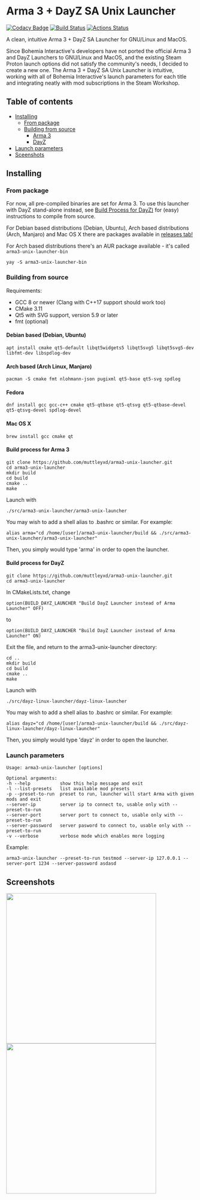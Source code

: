 # Arma 3 + DayZ SA Unix Launcher

[![Codacy Badge](https://api.codacy.com/project/badge/Grade/8a144e12d9cc4cde90616f0e3f282322)](https://www.codacy.com/manual/muttleyxd/arma3-unix-launcher?utm_source=github.com&amp;utm_medium=referral&amp;utm_content=muttleyxd/arma3-unix-launcher&amp;utm_campaign=Badge_Grade) [![Build Status](https://img.shields.io/drone/build/muttleyxd/arma3-unix-launcher?label=Linux%20build&logo=drone)](https://cloud.drone.io/muttleyxd/arma3-unix-launcher) [![Actions Status](https://img.shields.io/github/workflow/status/muttleyxd/arma3-unix-launcher/Mac%20OS%20X%20release%20deployment/master?label=Mac%20OS%20X%20build)](https://github.com/muttleyxd/arma3-unix-launcher/actions)

A clean, intuitive Arma 3 + DayZ SA Launcher for GNU/Linux and MacOS.

Since Bohemia Interactive's developers have not ported the official Arma 3 and DayZ Launchers to GNU/Linux and MacOS, and the existing Steam Proton launch options did not satisfy the community's needs, I decided to create a new one. The Arma 3 + DayZ SA Unix Launcher is intuitive, working with all of Bohemia Interactive's launch parameters for each title and integrating neatly with mod subscriptions in the Steam Workshop.

## Table of contents

* [Installing](#installing)
    * [From package](#from-package)
    * [Building from source](#building-from-source)
      * [Arma 3](#build-process-for-arma-3)
      * [DayZ](#build-process-for-dayz)
* [Launch parameters](#launch-parameters)
* [Sceenshots](#screenshots)

## Installing
### From package

For now, all pre-compiled binaries are set for Arma 3. To use this launcher with DayZ stand-alone instead, see [Build Process for DayZ)](#build-process-for-dayz) for (easy) instructions to compile from source.

For Debian based distributions (Debian, Ubuntu), Arch based distributions (Arch, Manjaro) and Mac OS X there are packages available in [releases tab!](https://github.com/muttleyxd/arma3-unix-launcher/releases)

For Arch based distributions there's an AUR package available - it's called `arma3-unix-launcher-bin`

    yay -S arma3-unix-launcher-bin

### Building from source

Requirements:
* GCC 8 or newer (Clang with C++17 support should work too)
* CMake 3.11
* Qt5 with SVG support, version 5.9 or later
* fmt (optional)

#### Debian based (Debian, Ubuntu)
    apt install cmake qt5-default libqt5widgets5 libqt5svg5 libqt5svg5-dev libfmt-dev libspdlog-dev

#### Arch based (Arch Linux, Manjaro)
    pacman -S cmake fmt nlohmann-json pugixml qt5-base qt5-svg spdlog

#### Fedora
    dnf install gcc gcc-c++ cmake qt5-qtbase qt5-qtsvg qt5-qtbase-devel qt5-qtsvg-devel spdlog-devel

#### Mac OS X
    brew install gcc cmake qt

#### Build process for Arma 3
    git clone https://github.com/muttleyxd/arma3-unix-launcher.git
    cd arma3-unix-launcher
    mkdir build
    cd build
    cmake ..
    make

Launch with

    ./src/arma3-unix-launcher/arma3-unix-launcher

You may wish to add a shell alias to .bashrc or similar. For example:

    alias arma="cd /home/[user]/arma3-unix-launcher/build && ./src/arma3-unix-launcher/arma3-unix-launcher"

Then, you simply would type 'arma' in order to open the launcher.

#### Build process for DayZ

    git clone https://github.com/muttleyxd/arma3-unix-launcher.git
    cd arma3-unix-launcher

In CMakeLists.txt, change

    option(BUILD_DAYZ_LAUNCHER "Build DayZ Launcher instead of Arma Launcher" OFF)

to

    option(BUILD_DAYZ_LAUNCHER "Build DayZ Launcher instead of Arma Launcher" ON)
   
Exit the file, and return to the arma3-unix-launcher directory:

    cd ..
    mkdir build
    cd build
    cmake ..
    make

Launch with

    ./src/dayz-linux-launcher/dayz-linux-launcher
    
You may wish to add a shell alias to .bashrc or similar. For example:

    alias dayz="cd /home/[user]/arma3-unix-launcher/build && ./src/dayz-linux-launcher/dayz-linux-launcher"

Then, you simply would type 'dayz' in order to open the launcher.

### Launch parameters

```shell
Usage: arma3-unix-launcher [options] 

Optional arguments:
-h --help          	show this help message and exit
-l --list-presets  	list available mod presets
-p --preset-to-run 	preset to run, launcher will start Arma with given mods and exit
--server-ip        	server ip to connect to, usable only with --preset-to-run
--server-port      	server port to connect to, usable only with --preset-to-run
--server-password  	server pasword to connect to, usable only with --preset-to-run
-v --verbose       	verbose mode which enables more logging
```

Example:
```shell
arma3-unix-launcher --preset-to-run testmod --server-ip 127.0.0.1 --server-port 1234 --server-password asdasd
```

## Screenshots

<img src="https://i.imgur.com/t2HXjY5.png" width="400"><img src="https://i.imgur.com/sAetuqr.png" width="400">
